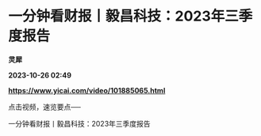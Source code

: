 # 一分钟看财报丨毅昌科技：2023年三季度报告
**灵犀**

**2023-10-26 02:49**

**https://www.yicai.com/video/101885065.html**

点击视频，速览要点──

一分钟看财报丨毅昌科技：2023年三季度报告